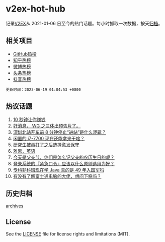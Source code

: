 # v2ex-hot-hub

 记录[V2EX](https://www.v2ex.com/)从 2021-01-06 日至今的热门话题。每小时抓取一次数据，按天[归档](archives)。
 
 ## 相关项目

- [GitHub热榜](https://github.com/lonnyzhang423/github-hot-hub)
- [知乎热榜](https://github.com/lonnyzhang423/zhihu-hot-hub)
- [微博热榜](https://github.com/lonnyzhang423/weibo-hot-hub)
- [头条热榜](https://github.com/lonnyzhang423/toutiao-hot-hub)
- [抖音热榜](https://github.com/lonnyzhang423/douyin-hot-hub)


 `更新时间：2023-06-19 01:04:53 +0800`

## 热议话题

1. [10 秒钟让你赚钱](https://www.v2ex.com/t/949675)
1. [好消息， WG 之三体出预告片了。](https://www.v2ex.com/t/949690)
1. [深圳北站开车前 8 分钟停止“进站”是什么逻辑？](https://www.v2ex.com/t/949701)
1. [闲置的 i7-7700 现在还能拿来干啥？](https://www.v2ex.com/t/949665)
1. [研究生被毒打了之后选择愈发保守](https://www.v2ex.com/t/949652)
1. [雅思，英语](https://www.v2ex.com/t/949685)
1. [今天是父亲节，你们是怎么记父亲的农历生日的呢？](https://www.v2ex.com/t/949641)
1. [登录系统的『紧急口令』应该以什么原则选用为好？](https://www.v2ex.com/t/949658)
1. [专科非科班现在学 Java 真的是 49 年入国军吗](https://www.v2ex.com/t/949783)
1. [有没有了解富士通电脑的大佬，想问下稳吗？](https://www.v2ex.com/t/949648)

## 历史归档

[archives](archives)

## License

See the [LICENSE](LICENSE) file for license rights and limitations (MIT).
